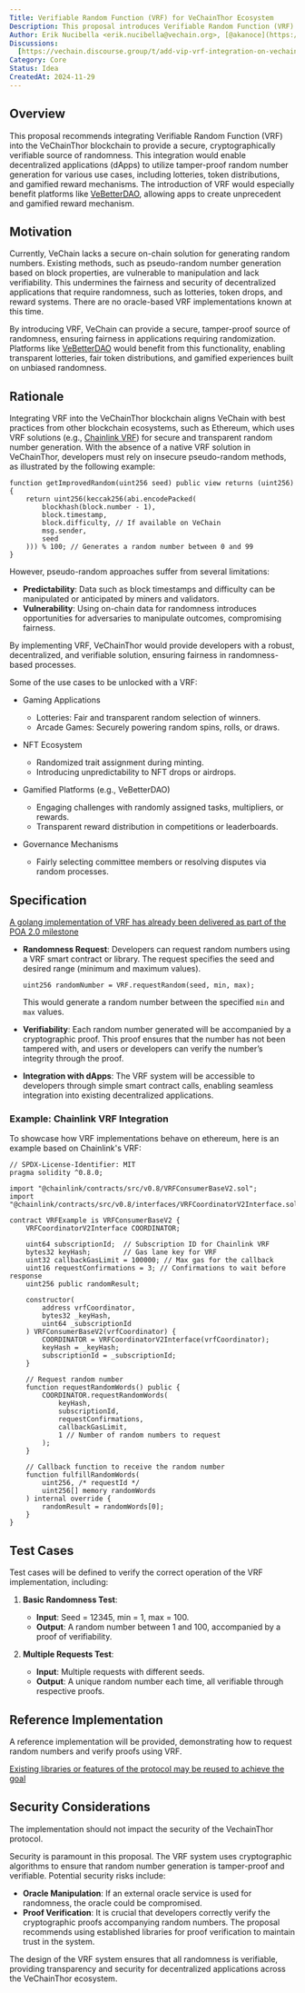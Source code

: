 ```yaml
---
Title: Verifiable Random Function (VRF) for VeChainThor Ecosystem
Description: This proposal introduces Verifiable Random Function (VRF) to the VeChainThor ecosystem for secure and transparent random number generation.
Author: Erik Nucibella <erik.nucibella@vechain.org>, [@akanoce](https://github.com/akanoce)
Discussions:
  [https://vechain.discourse.group/t/add-vip-vrf-integration-on-vechainthor/238]
Category: Core
Status: Idea
CreatedAt: 2024-11-29
---
```


## Overview

This proposal recommends integrating Verifiable Random Function (VRF) into the VeChainThor blockchain to provide a secure, cryptographically verifiable source of randomness. This integration would enable decentralized applications (dApps) to utilize tamper-proof random number generation for various use cases, including lotteries, token distributions, and gamified reward mechanisms. The introduction of VRF would especially benefit platforms like [VeBetterDAO](https://vebetter.com), allowing apps to create unprecedent and gamified reward mechanism.

## Motivation

Currently, VeChain lacks a secure on-chain solution for generating random numbers. Existing methods, such as pseudo-random number generation based on block properties, are vulnerable to manipulation and lack verifiability. This undermines the fairness and security of decentralized applications that require randomness, such as lotteries, token drops, and reward systems. There are no oracle-based VRF implementations known at this time.

By introducing VRF, VeChain can provide a secure, tamper-proof source of randomness, ensuring fairness in applications requiring randomization. Platforms like [VeBetterDAO](https://vebetter.com) would benefit from this functionality, enabling transparent lotteries, fair token distributions, and gamified experiences built on unbiased randomness.

## Rationale

Integrating VRF into the VeChainThor blockchain aligns VeChain with best practices from other blockchain ecosystems, such as Ethereum, which uses VRF solutions (e.g., [Chainlink VRF](https://docs.chain.link/vrf)) for secure and transparent random number generation. With the absence of a native VRF solution in VeChainThor, developers must rely on insecure pseudo-random methods, as illustrated by the following example:

```solidity
function getImprovedRandom(uint256 seed) public view returns (uint256) {
    return uint256(keccak256(abi.encodePacked(
        blockhash(block.number - 1),
        block.timestamp,
        block.difficulty, // If available on VeChain
        msg.sender,
        seed
    ))) % 100; // Generates a random number between 0 and 99
}
```

However, pseudo-random approaches suffer from several limitations:

- **Predictability**: Data such as block timestamps and difficulty can be manipulated or anticipated by miners and validators.
- **Vulnerability**: Using on-chain data for randomness introduces opportunities for adversaries to manipulate outcomes, compromising fairness.

By implementing VRF, VeChainThor would provide developers with a robust, decentralized, and verifiable solution, ensuring fairness in randomness-based processes.

Some of the use cases to be unlocked with a VRF:

- Gaming Applications

  - Lotteries: Fair and transparent random selection of winners.
  - Arcade Games: Securely powering random spins, rolls, or draws.

- NFT Ecosystem

  - Randomized trait assignment during minting.
  - Introducing unpredictability to NFT drops or airdrops.

- Gamified Platforms (e.g., VeBetterDAO)

  - Engaging challenges with randomly assigned tasks, multipliers, or rewards.
  - Transparent reward distribution in competitions or leaderboards.

- Governance Mechanisms
  - Fairly selecting committee members or resolving disputes via random processes.

## Specification

[A golang implementation of VRF has already been delivered as part of the POA 2.0 milestone](https://abyteahead.medium.com/poa-2-0-vechains-verifiable-random-function-library-in-golang-5582268d073b)

- **Randomness Request**: Developers can request random numbers using a VRF smart contract or library. The request specifies the seed and desired range (minimum and maximum values).

  ```solidity
  uint256 randomNumber = VRF.requestRandom(seed, min, max);
  ```

  This would generate a random number between the specified `min` and `max` values.

- **Verifiability**: Each random number generated will be accompanied by a cryptographic proof. This proof ensures that the number has not been tampered with, and users or developers can verify the number’s integrity through the proof.

- **Integration with dApps**: The VRF system will be accessible to developers through simple smart contract calls, enabling seamless integration into existing decentralized applications.

### Example: Chainlink VRF Integration

To showcase how VRF implementations behave on ethereum, here is an example based on Chainlink's VRF:

```solidity
// SPDX-License-Identifier: MIT
pragma solidity ^0.8.0;

import "@chainlink/contracts/src/v0.8/VRFConsumerBaseV2.sol";
import "@chainlink/contracts/src/v0.8/interfaces/VRFCoordinatorV2Interface.sol";

contract VRFExample is VRFConsumerBaseV2 {
    VRFCoordinatorV2Interface COORDINATOR;

    uint64 subscriptionId;  // Subscription ID for Chainlink VRF
    bytes32 keyHash;        // Gas lane key for VRF
    uint32 callbackGasLimit = 100000; // Max gas for the callback
    uint16 requestConfirmations = 3; // Confirmations to wait before response
    uint256 public randomResult;

    constructor(
        address vrfCoordinator,
        bytes32 _keyHash,
        uint64 _subscriptionId
    ) VRFConsumerBaseV2(vrfCoordinator) {
        COORDINATOR = VRFCoordinatorV2Interface(vrfCoordinator);
        keyHash = _keyHash;
        subscriptionId = _subscriptionId;
    }

    // Request random number
    function requestRandomWords() public {
        COORDINATOR.requestRandomWords(
            keyHash,
            subscriptionId,
            requestConfirmations,
            callbackGasLimit,
            1 // Number of random numbers to request
        );
    }

    // Callback function to receive the random number
    function fulfillRandomWords(
        uint256, /* requestId */
        uint256[] memory randomWords
    ) internal override {
        randomResult = randomWords[0];
    }
}
```

## Test Cases

Test cases will be defined to verify the correct operation of the VRF implementation, including:

1. **Basic Randomness Test**:

   - **Input**: Seed = 12345, min = 1, max = 100.
   - **Output**: A random number between 1 and 100, accompanied by a proof of verifiability.

2. **Multiple Requests Test**:
   - **Input**: Multiple requests with different seeds.
   - **Output**: A unique random number each time, all verifiable through respective proofs.

## Reference Implementation

A reference implementation will be provided, demonstrating how to request random numbers and verify proofs using VRF.

[Existing libraries or features of the protocol may be reused to achieve the goal](https://abyteahead.medium.com/poa-2-0-vechains-verifiable-random-function-library-in-golang-5582268d073b)

## Security Considerations

The implementation should not impact the security of the VechainThor protocol.

Security is paramount in this proposal. The VRF system uses cryptographic algorithms to ensure that random number generation is tamper-proof and verifiable. Potential security risks include:

- **Oracle Manipulation**: If an external oracle service is used for randomness, the oracle could be compromised.
- **Proof Verification**: It is crucial that developers correctly verify the cryptographic proofs accompanying random numbers. The proposal recommends using established libraries for proof verification to maintain trust in the system.

The design of the VRF system ensures that all randomness is verifiable, providing transparency and security for decentralized applications across the VeChainThor ecosystem.
